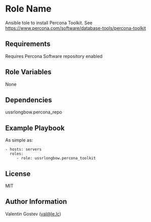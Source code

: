 Role Name
=========

Ansible tole to install Percona Toolkit.
See https://www.percona.com/software/database-tools/percona-toolkit

Requirements
------------

Requires Percona Software repository enabled

Role Variables
--------------

None

Dependencies
------------

ussrlongbow.percona_repo

Example Playbook
----------------

As simple as:

    - hosts: servers
      roles:
         - role: ussrlongbow.percona_toolkit

License
-------

MIT

Author Information
------------------

Valentin Gostev (val@le.lc)
